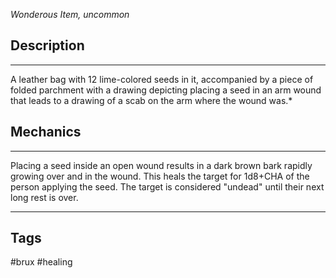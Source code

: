 *Wonderous Item, uncommon*
## Description
---
A leather bag with 12 lime-colored seeds in it, accompanied by a piece of folded parchment with a drawing depicting placing a seed in an arm wound that leads to a drawing of a scab on the arm where the wound was.*

## Mechanics
---
Placing a seed inside an open wound results in a dark brown bark rapidly growing over and in the wound. This heals the target for 1d8+CHA of the person applying the seed. The target is considered "undead" until their next long rest is over.

---
## Tags
#brux #healing